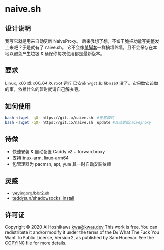 # naive.sh

## 设计说明

我写它就是用来自动更新 NaiveProxy。
后来我想了想，不如干脆把功能写完整发上来吧？于是就有了 naive.sh。
它不会像[某脚本](https://github.com/233boy/v2ray)一样搞墙外墙，且不会保存在本地以避免产生垃圾 & 确保你每次使用都是最新版本。

## 要求

Linux, x86 或 x86_64
以 root 运行
已安装 wget 和 libnss3
没了。它只做它该做的事，依赖什么的暂时就请自己解决吧。

## 如何使用

``` bash
bash <(wget -qO- https://git.io/naive.sh) #正常模式
bash <(wget -qO- https://git.io/naive.sh) update #自动更新naiveproxy
```

## 待做

- 快速安装 & 自动配置 Caddy v2 + forwardproxy
- 支持 linux-arm, linux-arm64
- 包管理器为 pacman, apt, yum 其一时自动安装依赖

## 灵感

- [yeyingorg/bbr2.sh](https://github.com/yeyingorg/bbr2.sh)
- [teddysun/shadowsocks_install](https://github.com/teddysun/shadowsocks_install)

## 许可证

Copyright © 2020 Ai Hoshikawa <kwa@kwaa.dev>
This work is free. You can redistribute it and/or modify it under the
terms of the Do What The Fuck You Want To Public License, Version 2,
as published by Sam Hocevar. See the [COPYING](https://github.com/kwaa/m/blob/master/COPYING) file for more details.
